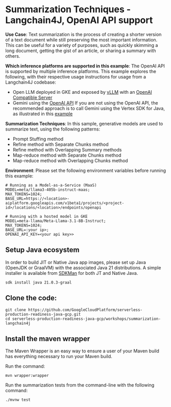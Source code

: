 # Summarization Techniques - Langchain4J, OpenAI API support

__Use Case__:
Text summarization is the process of creating a shorter version of a text document while still preserving the most important information. 
This can be useful for a variety of purposes, such as quickly skimming a long document, getting the gist of an article, or sharing a summary with others.

__Which inference platforms are supported in this example__:
The OpenAI API is supported by multiple inference platforms.  This example explores the following, with their respective usage instructions for usage from a Langchain4J codebase:
* Open LLM deployed in GKE and exposed by [vLLM](https://docs.vllm.ai/en/latest/index.html) with an [OpenAI Compatible Server](https://docs.vllm.ai/en/latest/serving/openai_compatible_server.html)
* Gemini using the [OpenAI API](https://cloud.google.com/vertex-ai/generative-ai/docs/multimodal/call-gemini-using-openai-library)
If you are not using the OpenAI API, the recommended approach is to call Gemini using the Vertex SDK for Java, as illustrated in this [example](https://github.com/GoogleCloudPlatform/serverless-production-readiness-java-gcp/tree/main/ai-patterns/summarization-langchain4j)

__Summarization Techniques__:
In this sample, generative models are used to summarize text, using the following patterns:
* Prompt Stuffing method
* Refine method with Separate Chunks method
* Refine method with Overlapping Summary methods
* Map-reduce method with Separate Chunks method
* Map-reduce method with Overlapping Chunks method

__Environment__:
Please set the following environment variables before running this example:
```shell
# Running as a Model-as-a-Service (MaaS)
MODEL=meta/llama3-405b-instruct-maas;
MAX_TOKENS=1024;
BASE_URL=https://<location>-aiplatform.googleapis.com/v1beta1/projects/<project-id>/locations/<location>/endpoints/openapi

# Running with a hosted model in GKE
MODEL=meta-llama/Meta-Llama-3.1-8B-Instruct;
MAX_TOKENS=1024;
BASE_URL=:your ip>;
OPENAI_API_KEY=<your api key>>
```

## Setup Java ecosystem
In order to build JIT or Native Java app images, please set up Java (OpenJDK or GraalVM) with the associated Java 21 distributions.
A simple installer is available from [SDKMan](https://sdkman.io/install) for both JT and Native Java.

```shell
sdk install java 21.0.3-graal
```

## Clone the code:
```shell
git clone https://github.com/GoogleCloudPlatform/serverless-production-readiness-java-gcp.git
cd serverless-production-readiness-java-gcp/workshops/summarization-langchain4j
```

## Install the maven wrapper
The Maven Wrapper is an easy way to ensure a user of your Maven build has everything necessary to run your Maven build.

Run the command:
```shell
mvn wrapper:wrapper
```

Run the summarization tests from the command-line with the following command:
```shell
./mvnw test
```